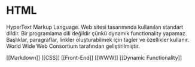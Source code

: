 # HTML

HyperText Markup Language. Web sitesi tasarımında kullanılan standart dildir. Bir programlama dili değildir çünkü dynamik functionality yapamaz. Başlıklar, paragraflar, linkler oluşturabilmek için tagler ve özellikler kullanır. World Wide Web Consortium tarafından geliştirilmiştir. 

[[Markdown]]
[[CSS]]
[[Front-End]]
[[WWW]]
[[Dynamic Functionality]]

